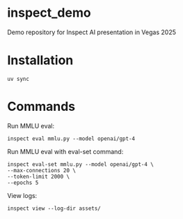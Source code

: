 # inspect_demo

Demo repository for Inspect AI presentation in Vegas 2025

# Installation

```
uv sync
```

# Commands

Run MMLU eval:

```
inspect eval mmlu.py --model openai/gpt-4
```

Run MMLU eval with eval-set command:

```
inspect eval-set mmlu.py --model openai/gpt-4 \
--max-connections 20 \
--token-limit 2000 \
--epochs 5
```

View logs:

```
inspect view --log-dir assets/
```
